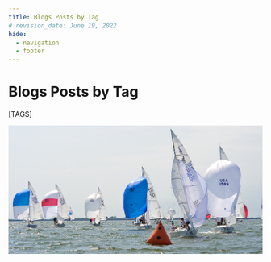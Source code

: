 ```yaml
---
title: Blogs Posts by Tag
# revision_date: June 19, 2022
hide:
  - navigation
  - footer
---
```


# Blogs Posts by Tag

[TAGS]

![Footer image](../_media/2009-09-30_114847.jpg)
